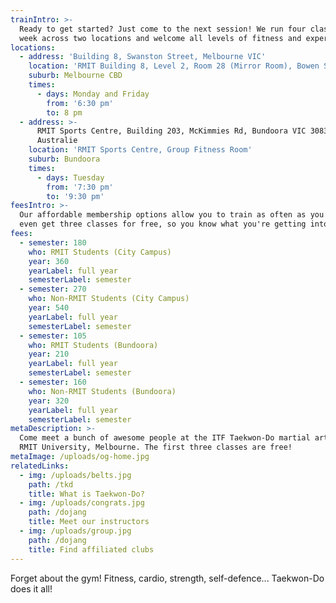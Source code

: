 ```yaml
---
trainIntro: >-
  Ready to get started? Just come to the next session! We run four classes a
  week across two locations and welcome all levels of fitness and experience.
locations:
  - address: 'Building 8, Swanston Street, Melbourne VIC'
    location: 'RMIT Building 8, Level 2, Room 28 (Mirror Room), Bowen St'
    suburb: Melbourne CBD
    times:
      - days: Monday and Friday
        from: '6:30 pm'
        to: 8 pm
  - address: >-
      RMIT Sports Centre, Building 203, McKimmies Rd, Bundoora VIC 3083,
      Australie
    location: 'RMIT Sports Centre, Group Fitness Room'
    suburb: Bundoora
    times:
      - days: Tuesday
        from: '7:30 pm'
        to: '9:30 pm'
feesIntro: >-
  Our affordable membership options allow you to train as often as you like. You
  even get three classes for free, so you know what you're getting into!
fees:
  - semester: 180
    who: RMIT Students (City Campus)
    year: 360
    yearLabel: full year
    semesterLabel: semester
  - semester: 270
    who: Non-RMIT Students (City Campus)
    year: 540
    yearLabel: full year
    semesterLabel: semester
  - semester: 105
    who: RMIT Students (Bundoora)
    year: 210
    yearLabel: full year
    semesterLabel: semester
  - semester: 160
    who: Non-RMIT Students (Bundoora)
    year: 320
    yearLabel: full year
    semesterLabel: semester
metaDescription: >-
  Come meet a bunch of awesome people at the ITF Taekwon-Do martial art club of
  RMIT University, Melbourne. The first three classes are free!
metaImage: /uploads/og-home.jpg
relatedLinks:
  - img: /uploads/belts.jpg
    path: /tkd
    title: What is Taekwon-Do?
  - img: /uploads/congrats.jpg
    path: /dojang
    title: Meet our instructors
  - img: /uploads/group.jpg
    path: /dojang
    title: Find affiliated clubs
---
```


Forget about the gym! Fitness, cardio, strength, self-defence... Taekwon-Do does it all!
